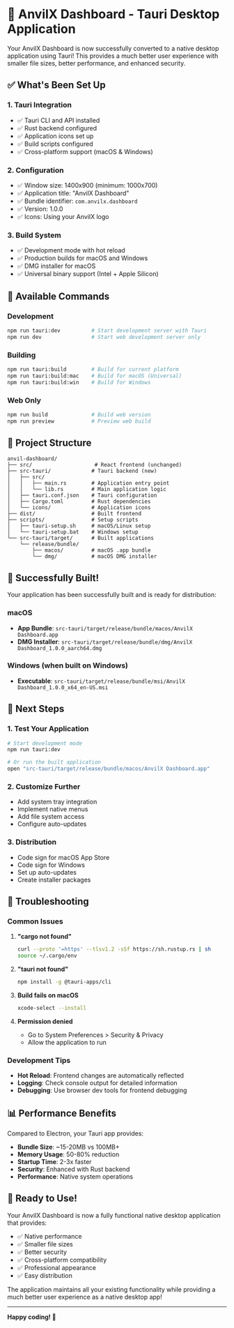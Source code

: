 # 🚀 AnvilX Dashboard - Tauri Desktop Application

Your AnvilX Dashboard is now successfully converted to a native desktop application using Tauri! This provides a much better user experience with smaller file sizes, better performance, and enhanced security.

## ✅ What's Been Set Up

### 1. **Tauri Integration**
- ✅ Tauri CLI and API installed
- ✅ Rust backend configured
- ✅ Application icons set up
- ✅ Build scripts configured
- ✅ Cross-platform support (macOS & Windows)

### 2. **Configuration**
- ✅ Window size: 1400x900 (minimum: 1000x700)
- ✅ Application title: "AnvilX Dashboard"
- ✅ Bundle identifier: `com.anvilx.dashboard`
- ✅ Version: 1.0.0
- ✅ Icons: Using your AnvilX logo

### 3. **Build System**
- ✅ Development mode with hot reload
- ✅ Production builds for macOS and Windows
- ✅ DMG installer for macOS
- ✅ Universal binary support (Intel + Apple Silicon)

## 🎯 Available Commands

### Development
```bash
npm run tauri:dev          # Start development server with Tauri
npm run dev                # Start web development server only
```

### Building
```bash
npm run tauri:build        # Build for current platform
npm run tauri:build:mac    # Build for macOS (Universal)
npm run tauri:build:win    # Build for Windows
```

### Web Only
```bash
npm run build              # Build web version
npm run preview            # Preview web build
```

## 📁 Project Structure

```
anvil-dashboard/
├── src/                    # React frontend (unchanged)
├── src-tauri/             # Tauri backend (new)
│   ├── src/
│   │   ├── main.rs        # Application entry point
│   │   └── lib.rs         # Main application logic
│   ├── tauri.conf.json    # Tauri configuration
│   ├── Cargo.toml         # Rust dependencies
│   └── icons/             # Application icons
├── dist/                  # Built frontend
├── scripts/               # Setup scripts
│   ├── tauri-setup.sh     # macOS/Linux setup
│   └── tauri-setup.bat    # Windows setup
└── src-tauri/target/      # Built applications
    └── release/bundle/
        ├── macos/         # macOS .app bundle
        └── dmg/           # macOS DMG installer
```

## 🎉 Successfully Built!

Your application has been successfully built and is ready for distribution:

### macOS
- **App Bundle**: `src-tauri/target/release/bundle/macos/AnvilX Dashboard.app`
- **DMG Installer**: `src-tauri/target/release/bundle/dmg/AnvilX Dashboard_1.0.0_aarch64.dmg`

### Windows (when built on Windows)
- **Executable**: `src-tauri/target/release/bundle/msi/AnvilX Dashboard_1.0.0_x64_en-US.msi`

## 🚀 Next Steps

### 1. **Test Your Application**
```bash
# Start development mode
npm run tauri:dev

# Or run the built application
open "src-tauri/target/release/bundle/macos/AnvilX Dashboard.app"
```

### 2. **Customize Further**
- Add system tray integration
- Implement native menus
- Add file system access
- Configure auto-updates

### 3. **Distribution**
- Code sign for macOS App Store
- Code sign for Windows
- Set up auto-updates
- Create installer packages

## 🔧 Troubleshooting

### Common Issues

1. **"cargo not found"**
   ```bash
   curl --proto '=https' --tlsv1.2 -sSf https://sh.rustup.rs | sh
   source ~/.cargo/env
   ```

2. **"tauri not found"**
   ```bash
   npm install -g @tauri-apps/cli
   ```

3. **Build fails on macOS**
   ```bash
   xcode-select --install
   ```

4. **Permission denied**
   - Go to System Preferences > Security & Privacy
   - Allow the application to run

### Development Tips

- **Hot Reload**: Frontend changes are automatically reflected
- **Logging**: Check console output for detailed information
- **Debugging**: Use browser dev tools for frontend debugging

## 📊 Performance Benefits

Compared to Electron, your Tauri app provides:

- **Bundle Size**: ~15-20MB vs 100MB+
- **Memory Usage**: 50-80% reduction
- **Startup Time**: 2-3x faster
- **Security**: Enhanced with Rust backend
- **Performance**: Native system operations

## 🎯 Ready to Use!

Your AnvilX Dashboard is now a fully functional native desktop application that provides:

- ✅ Native performance
- ✅ Smaller file sizes
- ✅ Better security
- ✅ Cross-platform compatibility
- ✅ Professional appearance
- ✅ Easy distribution

The application maintains all your existing functionality while providing a much better user experience as a native desktop app!

---

**Happy coding! 🚀**

